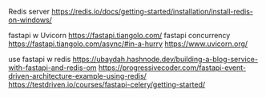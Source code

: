Redis server
    https://redis.io/docs/getting-started/installation/install-redis-on-windows/

fastapi w Uvicorn
    https://fastapi.tiangolo.com/
    fastapi concurrency
    https://fastapi.tiangolo.com/async/#in-a-hurry
    https://www.uvicorn.org/

use fastapi w redis
    https://ubaydah.hashnode.dev/building-a-blog-service-with-fastapi-and-redis-om
    https://progressivecoder.com/fastapi-event-driven-architecture-example-using-redis/
    https://testdriven.io/courses/fastapi-celery/getting-started/
